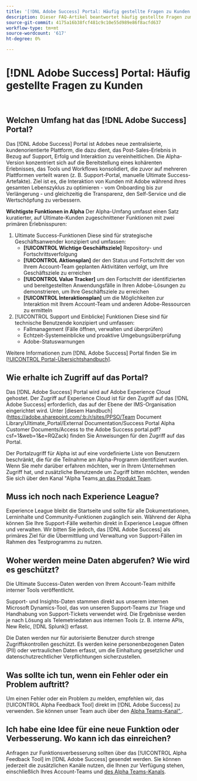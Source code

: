 ```yaml
---
title: '[!DNL Adobe Success] Portal: Häufig gestellte Fragen zu Kunden'
description: Dieser FAQ-Artikel beantwortet häufig gestellte Fragen zum  [!DNL Adobe Success] .
source-git-commit: 4175a16b38fcf481c9c10e55d989e86f8acfd637
workflow-type: tm+mt
source-wordcount: '617'
ht-degree: 0%

---
```



# [!DNL Adobe Success] Portal: Häufig gestellte Fragen zu Kunden

 

## Welchen Umfang hat das [!DNL Adobe Success] Portal?

Das [!DNL Adobe Success] Portal ist Adobes neue zentralisierte, kundenorientierte Plattform, die dazu dient, das Post-Sales-Erlebnis in Bezug auf Support, Erfolg und Interaktion zu vereinheitlichen. Die Alpha-Version konzentriert sich auf die Bereitstellung eines kohärenten Erlebnisses, das Tools und Workflows konsolidiert, die zuvor auf mehreren Plattformen verteilt waren (z. B. Support-Portal, manuelle Ultimate Success-Artefakte). Ziel ist es, die Interaktion von Kunden mit Adobe während ihres gesamten Lebenszyklus zu optimieren - vom Onboarding bis zur Verlängerung - und gleichzeitig die Transparenz, den Self-Service und die Wertschöpfung zu verbessern.

**Wichtigste Funktionen in Alpha**
Der Alpha-Umfang umfasst einen Satz kuratierter, auf Ultimate-Kunden zugeschnittener Funktionen mit zwei primären Erlebnisspuren:
1. Ultimate Success-Funktionen
Diese sind für strategische Geschäftsanwender konzipiert und umfassen:
   * **[!UICONTROL Wichtige Geschäftsziele]** Repository- und Fortschrittsverfolgung
   * **[!UICONTROL Aktionsplan]** der den Status und Fortschritt der von Ihrem Account-Team geplanten Aktivitäten verfolgt, um Ihre Geschäftsziele zu erreichen
   * **[!UICONTROL Value Tracker]** um den Fortschritt der identifizierten und bereitgestellten Anwendungsfälle in Ihren Adobe-Lösungen zu demonstrieren, um Ihre Geschäftsziele zu erreichen
   * **[!UICONTROL Interaktionsplan]** um die Möglichkeiten zur Interaktion mit Ihrem Account-Team und anderen Adobe-Ressourcen zu ermitteln
1. [!UICONTROL Support und Einblicke] Funktionen
Diese sind für technische Benutzende konzipiert und umfassen:
   * Fallmanagement (Fälle öffnen, verwalten und überprüfen)
   * Echtzeit-Systemeinblicke und proaktive Umgebungsüberprüfung
   * Adobe-Statuswarnungen

Weitere Informationen zum [!DNL Adobe Success] Portal finden Sie im [[!UICONTROL Portal-Übersichtshandbuch]](/help/adobe-success-portal/adobe-success-portal-introduction.md).

## Wie erhalte ich Zugriff auf das Portal?

Das [!DNL Adobe Success] Portal wird auf Adobe Experience Cloud gehostet. Der Zugriff auf Experience Cloud ist für den Zugriff auf das [!DNL Adobe Success] erforderlich, das auf der Ebene der IMS-Organisation eingerichtet wird. Unter [diesem Handbuch]&#x200B;(https://adobe.sharepoint.com/:b:/r/sites/PPSO/Team Document Library/Ultimate_Portal/External Documentation/Success Portal Alpha Customer Documents/Access to the Adobe Success portal.pdf?csf=1&amp;web=1&amp;e=RQZack) finden Sie Anweisungen für den Zugriff auf das Portal.

Der Portalzugriff für Alpha ist auf eine vordefinierte Liste von Benutzern beschränkt, die für die Teilnahme am Alpha-Programm identifiziert wurden. Wenn Sie mehr darüber erfahren möchten, wer in Ihrem Unternehmen Zugriff hat, und zusätzliche Benutzende um Zugriff bitten möchten, wenden Sie sich über den Kanal &quot;Alpha Teams[ an das Produkt Team](https://teams.microsoft.com/l/channel/19:h-GcuAZs9uF05rervqTdx2U27ohYINuRUIfbMte9B-U1@thread.tacv2/General?groupId=02b87789-3475-47e4-94c1-0981f63ae89f&tenantId=fa7b1b5a-7b34-4387-94ae-d2c178decee1).

## Muss ich noch nach Experience League?

Experience League bleibt die Startseite und sollte für alle Dokumentationen, Lerninhalte und Community-Funktionen zugänglich sein. Während der Alpha können Sie Ihre Support-Fälle weiterhin direkt in Experience League öffnen und verwalten. Wir bitten Sie jedoch, das [!DNL Adobe Success] als primäres Ziel für die Übermittlung und Verwaltung von Support-Fällen im Rahmen des Testprogramms zu nutzen.

## Woher werden meine Daten abgerufen? Wie wird es geschützt?

Die Ultimate Success-Daten werden von Ihrem Account-Team mithilfe interner Tools veröffentlicht.

Support- und Insights-Daten stammen direkt aus unserem internen Microsoft Dynamics-Tool, das von unseren Support-Teams zur Triage und Handhabung von Support-Tickets verwendet wird. Die Ergebnisse werden je nach Lösung als Telemetriedaten aus internen Tools (z. B. interne APIs, New Relic, [!DNL Splunk]) erfasst.

Die Daten werden nur für autorisierte Benutzer durch strenge Zugriffskontrollen geschützt. Es werden keine personenbezogenen Daten (PII) oder vertraulichen Daten erfasst, um die Einhaltung gesetzlicher und datenschutzrechtlicher Verpflichtungen sicherzustellen.

## Was sollte ich tun, wenn ein Fehler oder ein Problem auftritt?

Um einen Fehler oder ein Problem zu melden, empfehlen wir, das [!UICONTROL Alpha Feedback Tool] direkt im [!DNL Adobe Success] zu verwenden. Sie können unser Team auch über den [Alpha Teams-Kanal“ ](https://teams.microsoft.com/l/channel/19:h-GcuAZs9uF05rervqTdx2U27ohYINuRUIfbMte9B-U1@thread.tacv2/General?groupId=02b87789-3475-47e4-94c1-0981f63ae89f&tenantId=fa7b1b5a-7b34-4387-94ae-d2c178decee1).

## Ich habe eine Idee für eine neue Funktion oder Verbesserung. Wo kann ich das einreichen?

Anfragen zur Funktionsverbesserung sollten über das [!UICONTROL Alpha Feedback Tool] im [!DNL Adobe Success] gesendet werden. Sie können jederzeit die zusätzlichen Kanäle nutzen, die Ihnen zur Verfügung stehen, einschließlich Ihres Account-Teams und [des Alpha Teams-Kanals](https://teams.microsoft.com/l/channel/19:h-GcuAZs9uF05rervqTdx2U27ohYINuRUIfbMte9B-U1@thread.tacv2/General?groupId=02b87789-3475-47e4-94c1-0981f63ae89f&tenantId=fa7b1b5a-7b34-4387-94ae-d2c178decee1).
